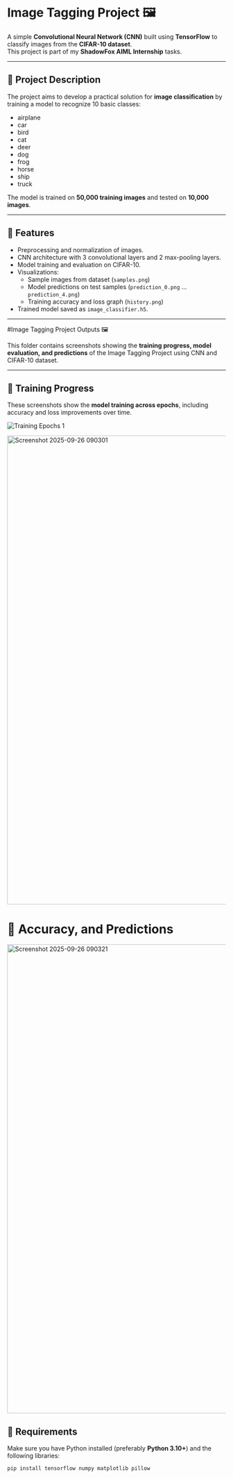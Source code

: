 # Image Tagging Project 🖼️

A simple **Convolutional Neural Network (CNN)** built using **TensorFlow** to classify images from the **CIFAR-10 dataset**.  
This project is part of my **ShadowFox AIML Internship** tasks.

---

## 🔹 Project Description

The project aims to develop a practical solution for **image classification** by training a model to recognize 10 basic classes:

- airplane  
- car  
- bird  
- cat  
- deer  
- dog  
- frog  
- horse  
- ship  
- truck  

The model is trained on **50,000 training images** and tested on **10,000 images**.  

---

## 🔹 Features

- Preprocessing and normalization of images.  
- CNN architecture with 3 convolutional layers and 2 max-pooling layers.  
- Model training and evaluation on CIFAR-10.  
- Visualizations:
  - Sample images from dataset (`samples.png`)
  - Model predictions on test samples (`prediction_0.png` … `prediction_4.png`)
  - Training accuracy and loss graph (`history.png`)
- Trained model saved as `image_classifier.h5`.  

---

#Image Tagging Project Outputs 🖼️

This folder contains screenshots showing the **training progress, model evaluation, and predictions** of the Image Tagging Project using CNN and CIFAR-10 dataset.

---

## 🔹 Training Progress

These screenshots show the **model training across epochs**, including accuracy and loss improvements over time.

![Training Epochs 1](screenshots/training_epoch_1.png)

<img width="1920" height="1080" alt="Screenshot 2025-09-26 090301" src="https://github.com/user-attachments/assets/cf045325-6e5f-442c-bd42-0ed4854ec7e3" />

# 🔹 Accuracy, and Predictions
<img width="1920" height="1080" alt="Screenshot 2025-09-26 090321" src="https://github.com/user-attachments/assets/98f53a61-9419-4cec-bf83-c786f0729e9a" />



## 🔹 Requirements

Make sure you have Python installed (preferably **Python 3.10+**) and the following libraries:

```bash
pip install tensorflow numpy matplotlib pillow




